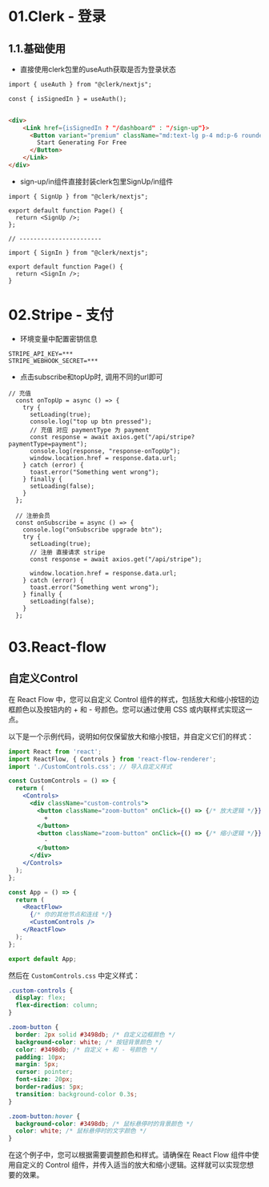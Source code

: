 

# 01.Clerk - 登录

## 1.1.基础使用

- 直接使用clerk包里的useAuth获取是否为登录状态

```html
import { useAuth } from "@clerk/nextjs";

const { isSignedIn } = useAuth();


<div>
    <Link href={isSignedIn ? "/dashboard" : "/sign-up"}>
      <Button variant="premium" className="md:text-lg p-4 md:p-6 rounded-full font-semibold">
        Start Generating For Free
      </Button>
    </Link>
</div>
```

- sign-up/in组件直接封装clerk包里SignUp/in组件

```react
import { SignUp } from "@clerk/nextjs";

export default function Page() {
  return <SignUp />;
};

// -----------------------

import { SignIn } from "@clerk/nextjs";

export default function Page() {
  return <SignIn />;
}
```





# 02.Stripe - 支付

- 环境变量中配置密钥信息

```properties
STRIPE_API_KEY=***
STRIPE_WEBHOOK_SECRET=***
```

- 点击subscribe和topUp时, 调用不同的url即可

```react
// 充值
  const onTopUp = async () => {
    try {
      setLoading(true);
      console.log("top up btn pressed");
      // 充值 对应 paymentType 为 payment
      const response = await axios.get("/api/stripe?paymentType=payment");
      console.log(response, "response-onTopUp");
      window.location.href = response.data.url;
    } catch (error) {
      toast.error("Something went wrong");
    } finally {
      setLoading(false);
    }
  };

  // 注册会员
  const onSubscribe = async () => {
    console.log("onSubscribe upgrade btn");
    try {
      setLoading(true);
      // 注册 直接请求 stripe
      const response = await axios.get("/api/stripe");

      window.location.href = response.data.url;
    } catch (error) {
      toast.error("Something went wrong");
    } finally {
      setLoading(false);
    }
  };
```



# 03.React-flow







## 自定义Control

在 React Flow 中，您可以自定义 Control 组件的样式，包括放大和缩小按钮的边框颜色以及按钮内的 + 和 - 号颜色。您可以通过使用 CSS 或内联样式实现这一点。

以下是一个示例代码，说明如何仅保留放大和缩小按钮，并自定义它们的样式：

```jsx
import React from 'react';
import ReactFlow, { Controls } from 'react-flow-renderer';
import './CustomControls.css'; // 导入自定义样式

const CustomControls = () => {
  return (
    <Controls>
      <div className="custom-controls">
        <button className="zoom-button" onClick={() => {/* 放大逻辑 */}}>
          +
        </button>
        <button className="zoom-button" onClick={() => {/* 缩小逻辑 */}}>
          -
        </button>
      </div>
    </Controls>
  );
};

const App = () => {
  return (
    <ReactFlow>
      {/* 你的其他节点和连线 */}
      <CustomControls />
    </ReactFlow>
  );
};

export default App;
```

然后在 `CustomControls.css` 中定义样式：

```css
.custom-controls {
  display: flex;
  flex-direction: column;
}

.zoom-button {
  border: 2px solid #3498db; /* 自定义边框颜色 */
  background-color: white; /* 按钮背景颜色 */
  color: #3498db; /* 自定义 + 和 - 号颜色 */
  padding: 10px;
  margin: 5px;
  cursor: pointer;
  font-size: 20px;
  border-radius: 5px;
  transition: background-color 0.3s;
}

.zoom-button:hover {
  background-color: #3498db; /* 鼠标悬停时的背景颜色 */
  color: white; /* 鼠标悬停时的文字颜色 */
}
```

在这个例子中，您可以根据需要调整颜色和样式。请确保在 React Flow 组件中使用自定义的 Control 组件，并传入适当的放大和缩小逻辑。这样就可以实现您想要的效果。

